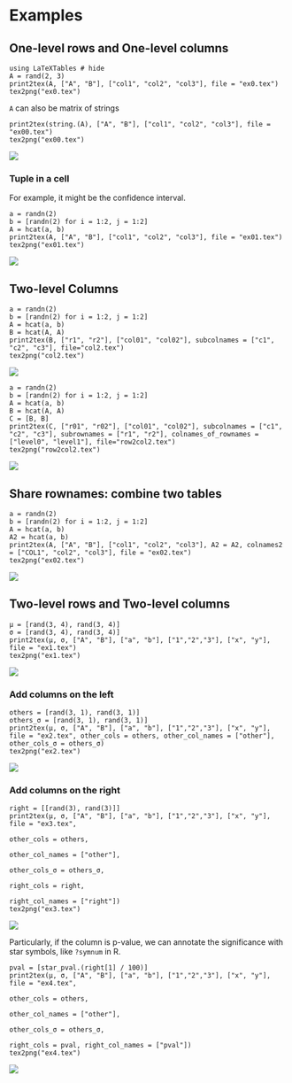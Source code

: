 # Examples

## One-level rows and One-level columns

```@example 1
using LaTeXTables # hide
A = rand(2, 3)
print2tex(A, ["A", "B"], ["col1", "col2", "col3"], file = "ex0.tex")
tex2png("ex0.tex")
```

`A` can also be matrix of strings

```
print2tex(string.(A), ["A", "B"], ["col1", "col2", "col3"], file = "ex00.tex")
tex2png("ex00.tex")
```

![](ex0.png)

### Tuple in a cell

For example, it might be the confidence interval.

```@example 1
a = randn(2)
b = [randn(2) for i = 1:2, j = 1:2]
A = hcat(a, b)
print2tex(A, ["A", "B"], ["col1", "col2", "col3"], file = "ex01.tex")
tex2png("ex01.tex")
```

![](ex01.png)

## Two-level Columns

```@example 1
a = randn(2)
b = [randn(2) for i = 1:2, j = 1:2]
A = hcat(a, b)
B = hcat(A, A)
print2tex(B, ["r1", "r2"], ["col01", "col02"], subcolnames = ["c1", "c2", "c3"], file="col2.tex")
tex2png("col2.tex")
```

![](col2.png)

```@example 1
a = randn(2)
b = [randn(2) for i = 1:2, j = 1:2]
A = hcat(a, b)
B = hcat(A, A)
C = [B, B]
print2tex(C, ["r01", "r02"], ["col01", "col02"], subcolnames = ["c1", "c2", "c3"], subrownames = ["r1", "r2"], colnames_of_rownames = ["level0", "level1"], file="row2col2.tex")
tex2png("row2col2.tex")
```

![](row2col2.png)

## Share rownames: combine two tables

```@example 1
a = randn(2)
b = [randn(2) for i = 1:2, j = 1:2]
A = hcat(a, b)
A2 = hcat(a, b)
print2tex(A, ["A", "B"], ["col1", "col2", "col3"], A2 = A2, colnames2 = ["COL1", "col2", "col3"], file = "ex02.tex")
tex2png("ex02.tex")
```

![](ex02.png)

## Two-level rows and Two-level columns

```@example 1
μ = [rand(3, 4), rand(3, 4)]
σ = [rand(3, 4), rand(3, 4)]
print2tex(μ, σ, ["A", "B"], ["a", "b"], ["1","2","3"], ["x", "y"], file = "ex1.tex")
tex2png("ex1.tex")
```

![](ex1.png)

### Add columns on the left

```@example 1
others = [rand(3, 1), rand(3, 1)]
others_σ = [rand(3, 1), rand(3, 1)]
print2tex(μ, σ, ["A", "B"], ["a", "b"], ["1","2","3"], ["x", "y"], file = "ex2.tex", other_cols = others, other_col_names = ["other"], other_cols_σ = others_σ)
tex2png("ex2.tex")
```

![](ex2.png)


### Add columns on the right

```@example 1
right = [[rand(3), rand(3)]]
print2tex(μ, σ, ["A", "B"], ["a", "b"], ["1","2","3"], ["x", "y"], file = "ex3.tex", 
                                                                other_cols = others, 
                                                                other_col_names = ["other"], 
                                                                other_cols_σ = others_σ, 
                                                                right_cols = right, 
                                                                right_col_names = ["right"])
tex2png("ex3.tex")
```

![](ex3.png)

Particularly, if the column is p-value, we can annotate the significance with star symbols, like `?symnum` in R.

```@example 1
pval = [star_pval.(right[1] / 100)]
print2tex(μ, σ, ["A", "B"], ["a", "b"], ["1","2","3"], ["x", "y"], file = "ex4.tex", 
                                                                other_cols = others, 
                                                                other_col_names = ["other"], 
                                                                other_cols_σ = others_σ, 
                                                                right_cols = pval, right_col_names = ["pval"])
tex2png("ex4.tex")
```

![](ex4.png)
